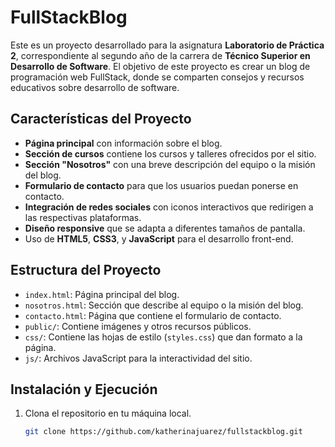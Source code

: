 # FullStackBlog

Este es un proyecto desarrollado para la asignatura **Laboratorio de Práctica 2**, correspondiente al segundo año de la carrera de **Técnico Superior en Desarrollo de Software**. El objetivo de este proyecto es crear un blog de programación web FullStack, donde se comparten consejos y recursos educativos sobre desarrollo de software.

## Características del Proyecto

- **Página principal** con información sobre el blog.
- **Sección de cursos** contiene los cursos y talleres ofrecidos por el sitio.
- **Sección "Nosotros"** con una breve descripción del equipo o la misión del blog.
- **Formulario de contacto** para que los usuarios puedan ponerse en contacto.
- **Integración de redes sociales** con iconos interactivos que redirigen a las respectivas plataformas.
- **Diseño responsive** que se adapta a diferentes tamaños de pantalla.
- Uso de **HTML5**, **CSS3**, y **JavaScript** para el desarrollo front-end.

## Estructura del Proyecto

- `index.html`: Página principal del blog.
- `nosotros.html`: Sección que describe al equipo o la misión del blog.
- `contacto.html`: Página que contiene el formulario de contacto.
- `public/`: Contiene imágenes y otros recursos públicos.
- `css/`: Contiene las hojas de estilo (`styles.css`) que dan formato a la página.
- `js/`: Archivos JavaScript para la interactividad del sitio.
  
## Instalación y Ejecución

1. Clona el repositorio en tu máquina local.
   ```bash
   git clone https://github.com/katherinajuarez/fullstackblog.git

